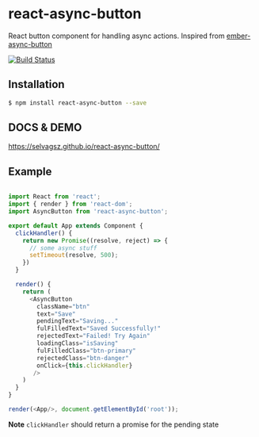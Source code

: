 # react-async-button

React button component for handling async actions. Inspired from [ember-async-button](https://github.com/DockYard/ember-async-button)

[![Build Status](https://travis-ci.org/selvagsz/react-async-button.svg?branch=master)](https://travis-ci.org/selvagsz/react-async-button)

## Installation

```bash
$ npm install react-async-button --save
```

## DOCS & DEMO

https://selvagsz.github.io/react-async-button/


## Example

```js

import React from 'react';
import { render } from 'react-dom';
import AsyncButton from 'react-async-button';

export default App extends Component {
  clickHandler() {
    return new Promise((resolve, reject) => {
      // some async stuff
      setTimeout(resolve, 500);
    })
  }

  render() {
    return (
      <AsyncButton
        className="btn"
        text="Save"
        pendingText="Saving..."
        fulFilledText="Saved Successfully!"
        rejectedText="Failed! Try Again"
        loadingClass="isSaving"
        fulFilledClass="btn-primary"
        rejectedClass="btn-danger"
        onClick={this.clickHandler}
       />
    )
  }
}

render(<App/>, document.getElementById('root'));

```

**Note** `clickHandler` should return a promise for the pending state

